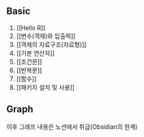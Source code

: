 ## Basic
1. [[Hello R]]
2. [[변수(객체)와 입출력]]
3. [[객체의 자료구조(자료형)]]
4. [[기본 연산자]]
5. [[조건문]]
6. [[반복문]]
7. [[함수]]
8. [[패키지 설치 및 사용]]


## Graph
이후 그래프 내용은 노션에서 취급(Obsidian의 한계)